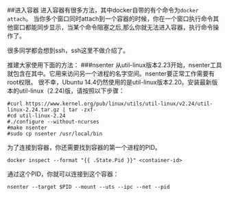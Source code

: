##进入容器
进入容器有很多方法，其中docker自带的有个命令为`docker attach`。
当你多个窗口同时attach到一个容器的时候，你在一个窗口执行命令其他窗口都能同步显示，当某个命令阻塞之后,那么你就无法进入容器，执行命令操作了。

很多同学都会想到ssh，ssh这里不做介绍了。

推建大家使用下面的方法：
###nsenter
从util-linux版本2.23开始，nsenter工具就包含在其中。它用来访问另一个进程的名字空间。nsenter要正常工作需要有root权限。
很不幸，Ubuntu 14.4仍然使用的是util-linux版本2.20。安装最新版本的util-linux（2.24)版，请按照以下步骤：
```
#curl https://www.kernel.org/pub/linux/utils/util-linux/v2.24/util-linux-2.24.tar.gz | tar -zxf-
#cd util-linux-2.24
#./configure --without-ncurses
#make nsenter
#sudo cp nsenter /usr/local/bin
```
为了连接到容器，你还需要找到容器的第一个进程的PID。
```
docker inspect --format "{{ .State.Pid }}" <container-id>
```
通过这个PID，你就可以连接到这个容器：
```
nsenter --target $PID --mount --uts --ipc --net --pid
```
